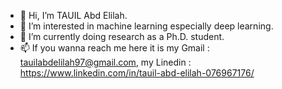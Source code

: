 - 👋 Hi, I’m TAUIL Abd Elilah.
- 👀 I’m interested in machine learning especially deep learning.
- 🌱 I’m currently doing research as a Ph.D. student.
- 📫 If you wanna reach me  here it is my Gmail : tauilabdelilah97@gmail.com,
      my Linedin : https://www.linkedin.com/in/tauil-abd-elilah-076967176/

<!---
TAUIL-Abd-Elilah/TAUIL-Abd-Elilah is a ✨ special ✨ repository because its `README.md` (this file) appears on your GitHub profile.
You can click the Preview link to take a look at your changes.
--->
